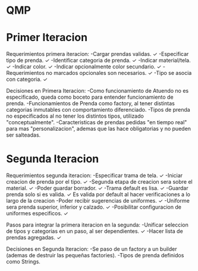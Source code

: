 # QMP

# Primer Iteracion
Requerimientos primera iteracion:
    -Cargar prendas validas. ✓
    -Especificar tipo de prenda.  ✓
    -Identificar categoria de prenda. ✓
    -Indicar material/tela. ✓
    -Indicar color. ✓
    -Indicar opcionalmente color secundario. ✓
    -Requerimientos no marcados opcionales son necesarios. ✓
    -Tipo se asocia con categoria. ✓

Decisiones en Primera Iteracion:
    -Como funcionamiento de Atuendo no es especificado, queda como boceto para entender funcionamiento de prenda.
    -Funcionamientos de Prenda como factory, al tener distintas categorias inmutables con comportamiento diferenciado.
    -Tipos de prenda no especificados al no tener los distintos tipos, utilizado "conceptualmente".
    -Caracteristicas de prendas pedidas "en tiempo real" para mas "personalizacion", ademas que las hace obligatorias y no pueden ser salteadas.

# Segunda Iteracion
Requerimientos segunda iteracion:
    -Especificar trama de tela. ✓
    -Iniciar creacion de prenda por el tipo. ✓
    -Segunda etapa de creacion sera sobre el material. ✓
    -Poder guardar borrador. ✓
    -Trama default es lisa. ✓
    -Guardar prenda solo si es valida. ✓ Es valida por default al hacer verificaciones a lo largo de la creacion
    -Poder recibir sugerencias de uniformes. ✓
    -Uniforme sera prenda superior, inferior y calzado. ✓
    -Posibilitar configuracion de uniformes especificos. ✓

Pasos para integrar la primera iteracion en la segunda:
    -Unificar seleccion de tipos y categorias en un paso, al ser dependientes. ✓
    -Hacer lista de prendas agregadas. ✓

Decisiones en Segunda Iteracion:
    -Se paso de un factory a un builder (ademas de destruir las pequeñas factories).
    -Tipos de prenda definidos como Strings.